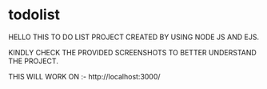 # todolist

HELLO THIS TO DO LIST PROJECT CREATED BY USING NODE JS AND EJS.

KINDLY CHECK THE PROVIDED SCREENSHOTS TO BETTER UNDERSTAND THE PROJECT.

THIS WILL WORK ON :-     http://localhost:3000/
